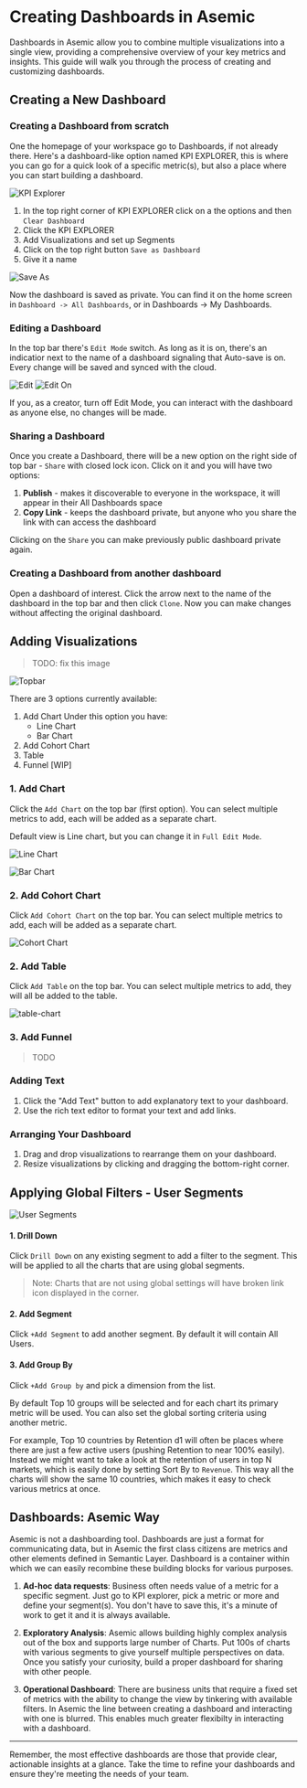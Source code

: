 # Creating Dashboards in Asemic

Dashboards in Asemic allow you to combine multiple visualizations into a single view, providing a comprehensive overview of your key metrics and insights. This guide will walk you through the process of creating and customizing dashboards.

## Creating a New Dashboard

### Creating a Dashboard from scratch

One the homepage of your workspace go to Dashboards, if not already there. Here's a dashboard-like option named KPI EXPLORER, this is where you can go for a quick look of a specific metric(s), but also a place where you can start building a dashboard.

![KPI Explorer](/img/kpi-explorer.png)

1. In the top right corner of KPI EXPLORER click on a the options and then `Clear Dashboard`
2. Click the KPI EXPLORER
3. Add Visualizations and set up Segments
4. Click on the top right button `Save as Dashboard`
5. Give it a name

![Save As](/img/save-as-dashboard.png)

Now the dashboard is saved as private. You can find it on the home screen in `Dashboard -> All Dashboards`, or in Dashboards -> My Dashboards.

### Editing a Dashboard

In the top bar there's `Edit Mode` switch. As long as it is on, there's an indicatior next to the name of a dashboard signaling that Auto-save is on. Every change will be saved and synced with the cloud.

![Edit](/img/edit-switch.png)
![Edit On](/img/edit-switch-on.png)

If you, as a creator, turn off Edit Mode, you can interact with the dashboard as anyone else, no changes will be made.

### Sharing a Dashboard

Once you create a Dashboard, there will be a new option on the right side of top bar - `Share` with closed lock icon. Click on it and you will have two options:

1. **Publish** - makes it discoverable to everyone in the workspace, it will appear in their All Dashboards space
2. **Copy Link** - keeps the dashboard private, but anyone who you share the link with can access the dashboard

Clicking on the `Share` you can make previously public dashboard private again.

### Creating a Dashboard from another dashboard

Open a dashboard of interest. Click the arrow next to the name of the dashboard in the top bar and then click `Clone`. Now you can make changes without affecting the original dashboard.

## Adding Visualizations

> TODO: fix this image

![Topbar](/img/topbar.png)

There are 3 options currently available:

1. Add Chart
   Under this option you have:
    - Line Chart
    - Bar Chart
2. Add Cohort Chart
3. Table
4. Funnel [WIP]

### 1. Add Chart

Click the `Add Chart` on the top bar (first option). You can select multiple metrics to add, each will be added as a separate chart.

Default view is Line chart, but you can change it in `Full Edit Mode`.

![Line Chart](/img/line-chart.png)

![Bar Chart](/img/line-chart.png)

### 2. Add Cohort Chart

Click `Add Cohort Chart` on the top bar. You can select multiple metrics to add, each will be added as a separate chart.

![Cohort Chart](/img/line-chart.png)

### 2. Add Table

Click `Add Table` on the top bar. You can select multiple metrics to add, they will all be added to the table.

![table-chart](/img/table-chart.png)

### 3. Add Funnel

> TODO

### Adding Text

1. Click the "Add Text" button to add explanatory text to your dashboard.
2. Use the rich text editor to format your text and add links.

### Arranging Your Dashboard

1. Drag and drop visualizations to rearrange them on your dashboard.
2. Resize visualizations by clicking and dragging the bottom-right corner.

## Applying Global Filters - User Segments

![User Segments](/img/user-segments.png)

#### 1. Drill Down

Click `Drill Down` on any existing segment to add a filter to the segment. This will be applied to all the charts that are using global segments.

> Note: Charts that are not using global settings will have broken link icon displayed in the corner.

#### 2. Add Segment

Click `+Add Segment` to add another segment. By default it will contain All Users.

#### 3. Add Group By

Click `+Add Group by` and pick a dimension from the list.

By default Top 10 groups will be selected and for each chart its primary metric will be used. You can also set the global sorting criteria using another metric.

For example, Top 10 countries by Retention d1 will often be places where there are just a few active users (pushing Retention to near 100% easily). Instead we might want to take a look at the retention of users in top N markets, which is easily done by setting Sort By to `Revenue`. This way all the charts will show the same 10 countries, which makes it easy to check various metrics at once.

## Dashboards: Asemic Way

Asemic is not a dashboarding tool. Dashboards are just a format for communicating data, but in Asemic the first class citizens are metrics and other elements defined in Semantic Layer. Dashboard is a container within which we can easily recombine these building blocks for various purposes.

1. **Ad-hoc data requests**: Business often needs value of a metric for a specific segment. Just go to KPI explorer, pick a metric or more and define your segment(s). You don't have to save this, it's a minute of work to get it and it is always available.

2. **Exploratory Analysis**: Asemic allows building highly complex analysis out of the box and supports large number of Charts. Put 100s of charts with various segments to give yourself multiple perspectives on data. Once you satisfy your curiosity, build a proper dashboard for sharing with other people.

3. **Operational Dashboard**: There are business units that require a fixed set of metrics with the ability to change the view by tinkering with available filters. In Asemic the line between creating a dashboard and interacting with one is blurred. This enables much greater flexibilty in interacting with a dashboard.

---

Remember, the most effective dashboards are those that provide clear, actionable insights at a glance. Take the time to refine your dashboards and ensure they're meeting the needs of your team.
